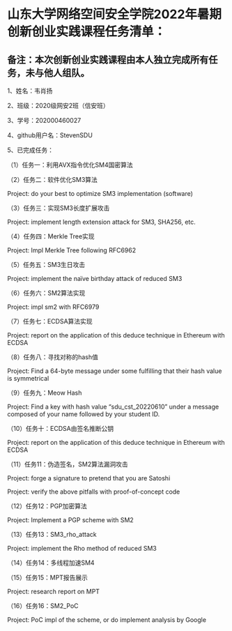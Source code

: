# 山东大学网络空间安全学院2022年暑期创新创业实践课程任务清单：

## 备注：本次创新创业实践课程由本人独立完成所有任务，未与他人组队。

1、姓名：韦肖扬

2、班级：2020级网安2班（信安班）

3、学号：202000460027

4、github用户名：StevenSDU

5、已完成任务：

（1）任务一：利用AVX指令优化SM4国密算法

（2）任务二：软件优化SM3算法  

Project: do your best to optimize SM3 implementation (software)

（3）任务三：实现SM3长度扩展攻击 

Project: implement length extension attack for SM3, SHA256, etc.

（4）任务四：Merkle Tree实现  

Project: Impl Merkle Tree following RFC6962

（5）任务五：SM3生日攻击  

Project: implement the naïve birthday attack of reduced SM3

（6）任务六：SM2算法实现  

Project: impl sm2 with RFC6979

（7）任务七：ECDSA算法实现  

Project: report on the application of this deduce technique in Ethereum with ECDSA

（8）任务八：寻找对称的hash值  

Project: Find a 64-byte message under some  fulfilling that their hash value is symmetrical

（9）任务九：Meow Hash  

Project: Find a key with hash value “sdu_cst_20220610” under a message composed of your name followed by your student ID.

（10）任务十：ECDSA由签名推断公钥  

Project: report on the application of this deduce technique in Ethereum with ECDSA

（11）任务11：伪造签名，SM2算法漏洞攻击  

Project: forge a signature to pretend that you are Satoshi

Project: verify the above pitfalls with proof-of-concept code

（12）任务12：PGP加密算法  

Project: Implement a PGP scheme with SM2

（13）任务13：SM3_rho_attack 

Project: implement the Rho method of reduced SM3

（14）任务14：多线程加速SM4 

（15）任务15：MPT报告展示 

Project: research report on MPT

（16）任务16：SM2_PoC 

Project: PoC impl of the scheme, or do implement analysis by Google
